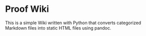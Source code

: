 # Proof Wiki

This is a simple Wiki written with Python that converts categorized Markdown files into 
static HTML files using pandoc.
